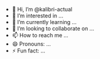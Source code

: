 - 👋 Hi, I’m @kalibri-actual
- 👀 I’m interested in ...
- 🌱 I’m currently learning ...
- 💞️ I’m looking to collaborate on ...
- 📫 How to reach me ...
- 😄 Pronouns: ...
- ⚡ Fun fact: ...

<!---
kalibri-actual/kalibri-actual is a ✨ special ✨ repository because its `README.md` (this file) appears on your GitHub profile.
You can click the Preview link to take a look at your changes.
--->

